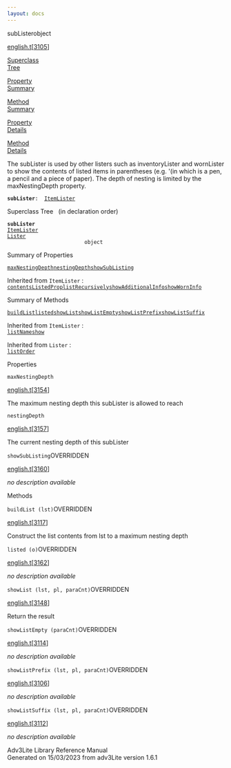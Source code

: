 ```yaml
---
layout: docs
---
```

<span class="title">subLister</span><span class="type">object</span>

[english.t](../file/english.t.html)\[[3105](../source/english.t.html#3105)\]

[Superclass  
Tree](#_SuperClassTree_)

[Property  
Summary](#_PropSummary_)

[Method  
Summary](#_MethodSummary_)

[Property  
Details](#_Properties_)

[Method  
Details](#_Methods_)



The subLister is used by other listers such as inventoryLister and
wornLister to show the contents of listed items in parentheses (e.g.
'(in which is a pen, a pencil and a piece of paper). The depth of
nesting is limited by the maxNestingDepth property.

**`subLister`**` :   `[`ItemLister`](../object/ItemLister.html)



<span id="_SuperClassTree_"></span>



<span class="hdln">Superclass Tree</span>   (in declaration order)



**`subLister`**  
[`ItemLister`](../object/ItemLister.html)  
[`Lister`](../object/Lister.html)  
`                         object`  
<span id="_PropSummary_"></span>



<span class="hdln">Summary of Properties</span>  



[`maxNestingDepth`](#maxNestingDepth)[`nestingDepth`](#nestingDepth)[`showSubListing`](#showSubListing)

Inherited from `ItemLister` :  
[`contentsListedProp`](../object/ItemLister.html#contentsListedProp)[`listRecursively`](../object/ItemLister.html#listRecursively)[`showAdditionalInfo`](../object/ItemLister.html#showAdditionalInfo)[`showWornInfo`](../object/ItemLister.html#showWornInfo)



<span id="_MethodSummary_"></span>



<span class="hdln">Summary of Methods</span>  



[`buildList`](#buildList)[`listed`](#listed)[`showList`](#showList)[`showListEmpty`](#showListEmpty)[`showListPrefix`](#showListPrefix)[`showListSuffix`](#showListSuffix)

Inherited from `ItemLister` :  
[`listName`](../object/ItemLister.html#listName)[`show`](../object/ItemLister.html#show)

Inherited from `Lister` :  
[`listOrder`](../object/Lister.html#listOrder)

<span id="_Properties_"></span>



<span class="hdln">Properties</span>  



<span id="maxNestingDepth"></span>

`maxNestingDepth`

[english.t](../file/english.t.html)\[[3154](../source/english.t.html#3154)\]



The maximum nesting depth this subLister is allowed to reach



<span id="nestingDepth"></span>

`nestingDepth`

[english.t](../file/english.t.html)\[[3157](../source/english.t.html#3157)\]



The current nesting depth of this subLister



<span id="showSubListing"></span>

`showSubListing`<span class="rem">OVERRIDDEN</span>

[english.t](../file/english.t.html)\[[3160](../source/english.t.html#3160)\]



*no description available*



<span id="_Methods_"></span>



<span class="hdln">Methods</span>  



<span id="buildList"></span>

`buildList (lst)`<span class="rem">OVERRIDDEN</span>

[english.t](../file/english.t.html)\[[3117](../source/english.t.html#3117)\]



Construct the list contents from lst to a maximum nesting depth



<span id="listed"></span>

`listed (o)`<span class="rem">OVERRIDDEN</span>

[english.t](../file/english.t.html)\[[3162](../source/english.t.html#3162)\]



*no description available*



<span id="showList"></span>

`showList (lst, pl, paraCnt)`<span class="rem">OVERRIDDEN</span>

[english.t](../file/english.t.html)\[[3148](../source/english.t.html#3148)\]



Return the result



<span id="showListEmpty"></span>

`showListEmpty (paraCnt)`<span class="rem">OVERRIDDEN</span>

[english.t](../file/english.t.html)\[[3114](../source/english.t.html#3114)\]



*no description available*



<span id="showListPrefix"></span>

`showListPrefix (lst, pl, paraCnt)`<span class="rem">OVERRIDDEN</span>

[english.t](../file/english.t.html)\[[3106](../source/english.t.html#3106)\]



*no description available*



<span id="showListSuffix"></span>

`showListSuffix (lst, pl, paraCnt)`<span class="rem">OVERRIDDEN</span>

[english.t](../file/english.t.html)\[[3112](../source/english.t.html#3112)\]



*no description available*





Adv3Lite Library Reference Manual  
Generated on 15/03/2023 from adv3Lite version 1.6.1


